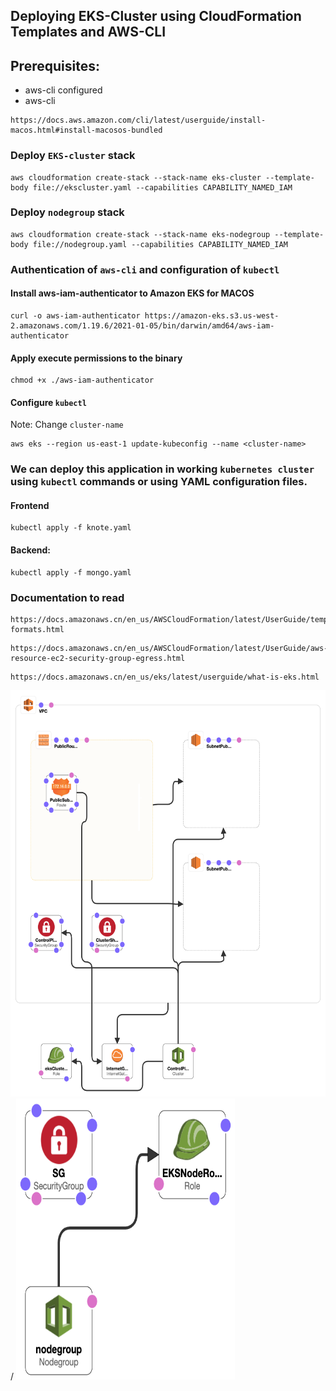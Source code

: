 ## Deploying EKS-Cluster using CloudFormation Templates and AWS-CLI 

## Prerequisites:
- aws-cli configured
- aws-cli 
```
https://docs.aws.amazon.com/cli/latest/userguide/install-macos.html#install-macosos-bundled
```

### Deploy ```EKS-cluster``` stack
    
```    
aws cloudformation create-stack --stack-name eks-cluster --template-body file://ekscluster.yaml --capabilities CAPABILITY_NAMED_IAM
```

### Deploy ```nodegroup``` stack

```
aws cloudformation create-stack --stack-name eks-nodegroup --template-body file://nodegroup.yaml --capabilities CAPABILITY_NAMED_IAM
```


### Authentication of ```aws-cli``` and configuration of ```kubectl``` 

####  Install aws-iam-authenticator to Amazon EKS for MACOS

```
curl -o aws-iam-authenticator https://amazon-eks.s3.us-west-2.amazonaws.com/1.19.6/2021-01-05/bin/darwin/amd64/aws-iam-authenticator
```
  
####  Apply execute permissions to the binary
```
chmod +x ./aws-iam-authenticator
```

#### Configure ```kubectl```

Note: Change ```cluster-name```

```
aws eks --region us-east-1 update-kubeconfig --name <cluster-name>
```

### We can deploy this application in working ```kubernetes cluster``` using ```kubectl``` commands or using YAML configuration files. ###


#### Frontend ###

```
kubectl apply -f knote.yaml
```

#### Backend: ###

```
kubectl apply -f mongo.yaml
```
### Documentation to read ##

```
https://docs.amazonaws.cn/en_us/AWSCloudFormation/latest/UserGuide/template-formats.html
```

```
https://docs.amazonaws.cn/en_us/AWSCloudFormation/latest/UserGuide/aws-resource-ec2-security-group-egress.html
```

```
https://docs.amazonaws.cn/en_us/eks/latest/userguide/what-is-eks.html
```

<img width="550" height="650" src="template1-designer (1).png"> / <img width="350" height="450" src="template1-designer (1) copy.png">

